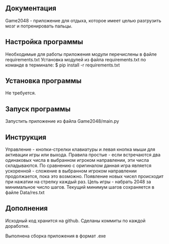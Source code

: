 Документация
------------
Game2048 - приложение для отдыха, которое имеет целью разгрузить мозг и потренировать пальцы.

Настройка программы
-------------------

Необходимые для работы приложения модули перечислены в файле requirements.txt Установка модулей из файла requirements.txt по команде в терминале: \$ pip install -r requirements.txt

Установка программы
-------------------

Не требуется.

Запуск программы
----------------

Запустить приложение из файла Game2048/main.py

Инструкция
----------
Управление - кнопки-стрелки клавиатуры и левая кнопка мыши для активации игры или выхода.
Правила простые - если встречаются два одинаковых числа в выбранном игроком направлении, эти числа складываются. 
По сравнению с оригиналом данная игра является ускоренной - сложение в выбранном игроком направлении продолжается, пока это возможно.
Появление новых чисел происходит при нажатии на стрелку каждый раз.
Цель игры - набрать 2048 за минимальное число шагов. Текущий минимум шагов сохраняется в файле Data/res.txt

Дополнения
----------
Исходный код хранится на github. Сделаны коммиты по каждой доработке.

Выполнена сборка приложения в формат .exe